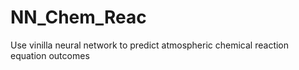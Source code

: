 # NN_Chem_Reac
Use vinilla neural network to predict atmospheric chemical reaction equation outcomes
